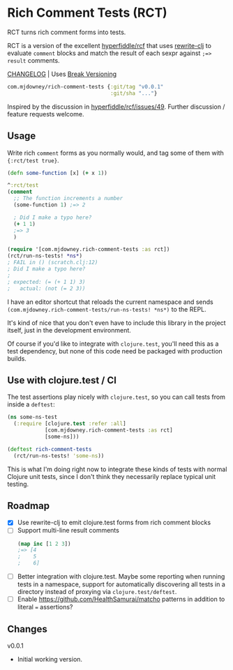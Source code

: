 # Rich Comment Tests (RCT)

RCT turns rich comment forms into tests.

RCT is a version of the excellent [hyperfiddle/rcf](https://github.com/hyperfiddle/rcf)
that uses [rewrite-clj](https://github.com/clj-commons/rewrite-clj)
to evaluate `comment` blocks and match the result of each sexpr against
`;=> result` comments.

[CHANGELOG](#changes) | Uses [Break Versioning](https://github.com/ptaoussanis/encore/blob/master/BREAK-VERSIONING.md)
```clojure
com.mjdowney/rich-comment-tests {:git/tag "v0.0.1"
                                 :git/sha "..."}
```

Inspired by the discussion in [hyperfiddle/rcf/issues/49](https://github.com/hyperfiddle/rcf/issues/49).
Further discussion / feature requests welcome.

## Usage

Write rich `comment` forms as you normally would, and tag some of them with 
`{:rct/test true}`.

```clojure 
(defn some-function [x] (+ x 1))

^:rct/test
(comment
  ;; The function increments a number
  (some-function 1) ;=> 2

  ; Did I make a typo here?
  (+ 1 1)
  ;=> 3
  )

(require '[com.mjdowney.rich-comment-tests :as rct])
(rct/run-ns-tests! *ns*)
; FAIL in () (scratch.clj:12)
; Did I make a typo here?
;
; expected: (= (+ 1 1) 3)
;   actual: (not (= 2 3))
```

I have an editor shortcut that reloads the current namespace and sends 
`(com.mjdowney.rich-comment-tests/run-ns-tests! *ns*)` to the REPL.

It's kind of nice that you don't even have to include this library in the 
project itself, just in the development environment. 

Of course if you'd like to integrate with `clojure.test`, you'll need this as a 
test dependency, but none of this code need be packaged with production builds.

## Use with clojure.test / CI

The test assertions play nicely with `clojure.test`, so you can call tests
from inside a `deftest`:

```clojure
(ns some-ns-test
  (:require [clojure.test :refer :all]
            [com.mjdowney.rich-comment-tests :as rct]
            [some-ns]))

(deftest rich-comment-tests
  (rct/run-ns-tests! 'some-ns))
```

This is what I'm doing right now to integrate these kinds of tests with normal
Clojure unit tests, since I don't think they necessarily replace typical unit 
testing. 

## Roadmap
- [x] Use rewrite-clj to emit clojure.test forms from rich comment blocks
- [ ] Support multi-line result comments
  ```clojure 
  (map inc [1 2 3])
  ;=> [4
  ;    5
  ;    6]
  ```
- [ ] Better integration with clojure.test. Maybe some reporting when running 
  tests in a namespace, support for automatically discovering all tests in a 
  directory instead of proxying via `clojure.test/deftest`.
- [ ] Enable https://github.com/HealthSamurai/matcho patterns in addition to 
  literal `=` assertions?

## Changes

v0.0.1 
- Initial working version.
